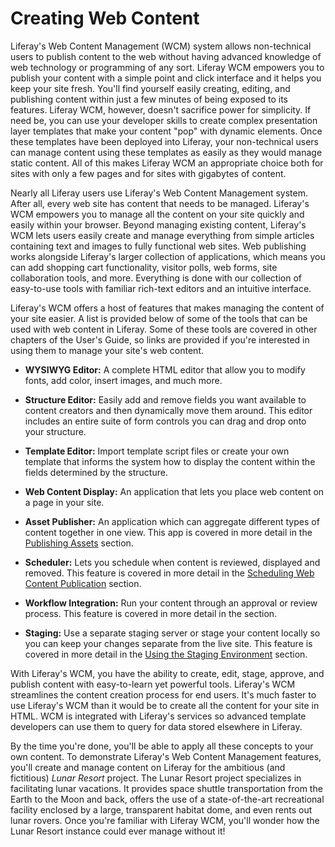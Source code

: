 # Creating Web Content [](id=creating-web-content)

Liferay's Web Content Management (WCM) system allows non-technical users to
publish content to the web without having advanced knowledge of web technology
or programming of any sort. Liferay WCM empowers you to publish your content
with a simple point and click interface and it helps you keep your site fresh.
You'll find yourself easily creating, editing, and publishing content within
just a few minutes of being exposed to its features. Liferay WCM, however,
doesn't sacrifice power for simplicity. If need be, you can use your developer
skills to create complex presentation layer templates that make your content
"pop" with dynamic elements. Once these templates have been deployed into
Liferay, your non-technical users can manage content using these templates as
easily as they would manage static content. All of this makes Liferay WCM an
appropriate choice both for sites with only a few pages and for sites with
gigabytes of content. 

Nearly all Liferay users use Liferay's Web Content Management system. After all,
every web site has content that needs to be managed. Liferay's WCM empowers you
to manage all the content on your site quickly and easily within your browser.
Beyond managing existing content, Liferay's WCM lets users easily create and
manage everything from simple articles containing text and images to fully
functional web sites. Web publishing works alongside Liferay's larger collection
of applications, which means you can add shopping cart functionality, visitor
polls, web forms, site collaboration tools, and more. Everything is done with
our collection of easy-to-use tools with familiar rich-text editors and an
intuitive interface. 

Liferay's WCM offers a host of features that makes managing the content of your
site easier. A list is provided below of some of the tools that can be used with
web content in Liferay. Some of these tools are covered in other chapters of the
User's Guide, so links are provided if you're interested in using them to manage
your site's web content.

- **WYSIWYG Editor:** A complete HTML editor that allow you to modify fonts, add
  color, insert images, and much more.

- **Structure Editor:** Easily add and remove fields you want available to
  content creators and then dynamically move them around. This editor includes
  an entire suite of form controls you can drag and drop onto your structure.

- **Template Editor:** Import template script files or create your own template
  that informs the system how to display the content within the fields
  determined by the structure.

- **Web Content Display:** An application that lets you place web content on a
  page in your site.

- **Asset Publisher:** An application which can aggregate different types of
  content together in one view. This app is covered in more detail in the
  [Publishing Assets](/discover/portal/-/knowledge_base/7-0/publishing-assets)
  section.

- **Scheduler:** Lets you schedule when content is reviewed, displayed and
  removed. This feature is covered in more detail in the
  [Scheduling Web Content Publication](/discover/portal/-/knowledge_base/7-0/scheduling-web-content-publication)
  section.

- **Workflow Integration:** Run your content through an approval or review
  process. This feature is covered in more detail in the
  [](/discover/portal/-/knowledge_base/7-0/) section.

- **Staging:** Use a separate staging server or stage your content locally so
  you can keep your changes separate from the live site. This feature is covered
  in more detail in the
  [Using the Staging Environment](/discover/portal/-/knowledge_base/7-0/using-the-staging-environment)
  section.

<!-- TODO: Replace Workflow Integration link above for 7.0, when available.
-Cody -->

With Liferay's WCM, you have the ability to create, edit, stage, approve, and
publish content with easy-to-learn yet powerful tools. Liferay's WCM streamlines
the content creation process for end users. It's much faster to use Liferay's
WCM than it would be to create all the content for your site in HTML. WCM is
integrated with Liferay's services so advanced template developers can use them
to query for data stored elsewhere in Liferay.

By the time you're done, you'll be able to apply all these concepts to your own
content. To demonstrate Liferay's Web Content Management features, you'll create
and manage content on Liferay for the ambitious (and fictitious) *Lunar Resort*
project. The Lunar Resort project specializes in facilitating lunar vacations.
It provides space shuttle transportation from the Earth to the Moon and back,
offers the use of a state-of-the-art recreational facility enclosed by a large,
transparent habitat dome, and even rents out lunar rovers. Once you're familiar
with Liferay WCM, you'll wonder how the Lunar Resort instance could ever manage
without it! 

